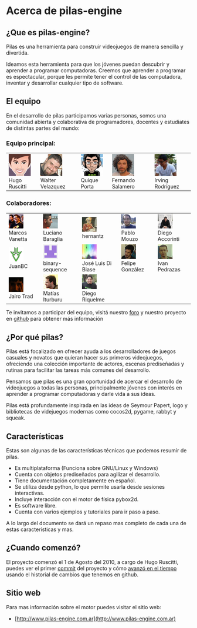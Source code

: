 # Acerca de pilas-engine

## ¿Que es pilas-engine?


Pilas es una herramienta para construir videojuegos de manera sencilla y divertida.

Ideamos esta herramienta para que los jóvenes puedan descubrir y
aprender a programar computadoras. Creemos que aprender a programar es
espectacular, porque les permite tener el control de las computadora, inventar
y desarrollar cualquier tipo de software.


## El equipo

En el desarrollo de pilas participamos varias personas, somos una comunidad
abierta y colaborativa de programadores, docentes y estudiates de distintas
partes del mundo:


### Equipo principal:

<table class='about-core'>
<tr>
  <td>
    <img alt="" src="imagenes/equipo/hugoruscitti.png">
    <br/>
    Hugo Ruscitti
  </td>

  <td>
    <img alt="" src="imagenes/equipo/wally.png">
    <br/>
    Walter Velazquez
  </td>

  <td>
    <img alt="" src="imagenes/equipo/quiqueporta.png">
    <br/>
    Quique Porta
  </td>

  <td>
    <img alt="" src="imagenes/equipo/fsalamero.png">
    <br/>
    Fernando Salamero
  </td>


  <td>
    <img alt="" src="imagenes/equipo/irvingprog.png">
    <br/>
    Irving Rodríguez
  </td>

</tr>
</table>

### Colaboradores:

<table class='about-colaboradores'>
<tr>
  <td>
    <img alt="" src="imagenes/equipo/malev.png">
    <br/>
    Marcos Vanetta
  </td>

  <td>
    <img alt="" src="imagenes/equipo/lucianobaraglia.png">
    <br/>
    Luciano Baraglia
  </td>

  <td>
    <img alt="" src="imagenes/equipo/hernantz.png">
    <br/>
    hernantz
  </td>

  <td>
    <img alt="" src="imagenes/equipo/pablomouzo.png">
    <br/>
    Pablo Mouzo
  </td>

  <td>
    <img alt="" src="imagenes/equipo/DiegoAccorinti.png">
    <br/>
    Diego Accorinti
  </td>

</tr>

<tr>

  <td>
    <img alt="" src="imagenes/equipo/leliel12.png">
    <br/>
    JuanBC

  </td>


  <td>
    <img alt="" src="imagenes/equipo/binary-sequence.png">
    <br/>
    binary-sequence

  </td>

  <td>
    <img alt="" src="imagenes/equipo/josx.png">
    <br/>
    José Luis Di Biase

  </td>

  <td>
    <img alt="" src="imagenes/equipo/felipe.png">
    <br/>
    Felipe González

  </td>

  <td>
    <img alt="" src="imagenes/equipo/ipedrazas.png">
    <br/>
    Ivan Pedrazas

  </td>

</tr>

<tr>
  <td>
    <img alt="" src="imagenes/equipo/jairot.png">
    <br/>
    Jairo Trad
  </td>

  <td>
    <img alt="" src="imagenes/equipo/tutuca.png">
    <br/>
    Matías Iturburu
  </td>

  <td>
    <img alt="" src="imagenes/equipo/diego_rr.png">
    <br/>
    Diego Riquelme
  </td>

</tr>
</table>

Te invitamos a participar del equipo, visitá nuestro [foro](http://foro-pilasengine.com.ar) y nuestro proyecto en [github](http://github.com/hugoruscitti/pilas) para obtener más información

## ¿Por qué pilas?

Pilas está focalizado en ofrecer ayuda a los desarrolladores de juegos casuales y novatos que quieran hacer sus primeros videojuegos, ofreciendo una colección importante de actores, escenas prediseñadas y rutinas para facilitar las tareas más comunes del desarrollo.

Pensamos que pilas es una gran oportunidad de acercar el desarrollo de videojuegos a todas las personas, principalmente jóvenes con interés en aprender a programar computadoras y darle vida a sus ideas.

Pilas está profundamente inspirada en las ideas de Seymour Papert, logo
y bibliotecas de videjuegos modernas como cocos2d, pygame, rabbyt y squeak.

## Características


Estas son algunas de las características técnicas que podemos resumir de pilas.

- Es multiplataforma (Funciona sobre GNU/Linux y Windows)
- Cuenta con objetos prediseñados para agilizar el desarrollo.
- Tiene documentación completamente en español.
- Se utiliza desde python, lo que permite usarla desde sesiones interactivas.
- Incluye interacción con el motor de física pybox2d.
- Es software libre.
- Cuenta con varios ejemplos y tutoriales para ir paso a paso.


A lo largo del documento se dará un repaso mas completo de cada una de estas características y mas.


## ¿Cuando comenzó?

El proyecto comenzó el 1 de Agosto del 2010, a cargo de Hugo Ruscitti, puedes
ver el primer [commit](https://github.com/hugoruscitti/pilas/commit/e263c6a54f055bce23f1e0077d6b218c3179a6e9)
del proyecto y cómo [avanzó en el tiempo](https://github.com/hugoruscitti/pilas/network) usando el historial de cambios que tenemos
en github.



## Sitio web

Para mas información sobre el motor puedes visitar el sitio web:

- [http://www.pilas-engine.com.ar](http://www.pilas-engine.com.ar)
